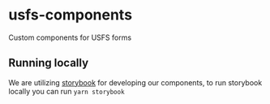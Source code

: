 # usfs-components
Custom components for USFS forms

## Running locally
We are utilizing [storybook](https://storybook.js.org/) for developing our components, to run storybook locally you can run
`yarn storybook`
